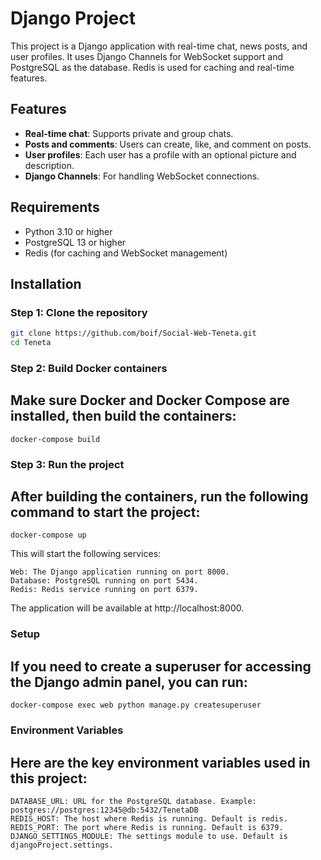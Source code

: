 # Django Project

This project is a Django application with real-time chat, news posts, and user profiles. It uses Django Channels for WebSocket support and PostgreSQL as the database. Redis is used for caching and real-time features.

## Features

- **Real-time chat**: Supports private and group chats.
- **Posts and comments**: Users can create, like, and comment on posts.
- **User profiles**: Each user has a profile with an optional picture and description.
- **Django Channels**: For handling WebSocket connections.
  
## Requirements

- Python 3.10 or higher
- PostgreSQL 13 or higher
- Redis (for caching and WebSocket management)

## Installation

### Step 1: Clone the repository

```bash
git clone https://github.com/boif/Social-Web-Teneta.git
cd Teneta
```

### Step 2: Build Docker containers

## Make sure Docker and Docker Compose are installed, then build the containers:
```
docker-compose build
```
### Step 3: Run the project

## After building the containers, run the following command to start the project:
```
docker-compose up
```
This will start the following services:

    Web: The Django application running on port 8000.
    Database: PostgreSQL running on port 5434.
    Redis: Redis service running on port 6379.

The application will be available at http://localhost:8000.

### Setup

## If you need to create a superuser for accessing the Django admin panel, you can run:
```
docker-compose exec web python manage.py createsuperuser
```

### Environment Variables

## Here are the key environment variables used in this project:

    DATABASE_URL: URL for the PostgreSQL database. Example: postgres://postgres:12345@db:5432/TenetaDB
    REDIS_HOST: The host where Redis is running. Default is redis.
    REDIS_PORT: The port where Redis is running. Default is 6379.
    DJANGO_SETTINGS_MODULE: The settings module to use. Default is djangoProject.settings.
